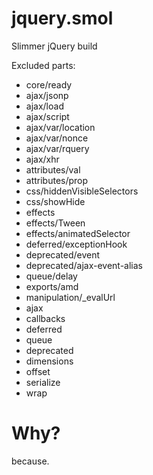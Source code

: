 # jquery.smol
Slimmer jQuery build

Excluded parts:

- core/ready
- ajax/jsonp
- ajax/load
- ajax/script
- ajax/var/location
- ajax/var/nonce
- ajax/var/rquery
- ajax/xhr
- attributes/val
- attributes/prop
- css/hiddenVisibleSelectors
- css/showHide
- effects
- effects/Tween
- effects/animatedSelector
- deferred/exceptionHook
- deprecated/event
- deprecated/ajax-event-alias
- queue/delay
- exports/amd
- manipulation/_evalUrl
- ajax
- callbacks
- deferred
- queue
- deprecated
- dimensions
- offset
- serialize
- wrap

# Why?
because.